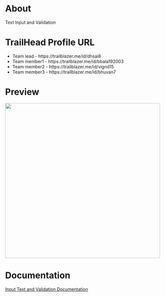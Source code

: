 # About
Text Input and Validation

# TrailHead Profile URL
  <ul>
   <li>Team lead      - https://trailblazer.me/id/dhsai8</li>
   <li>Team member1   - https://trailblazer.me/id/bbala192003</li>
   <li>Team member2   - https://trailblazer.me/id/vignd15</li>
   <li>Team member3   - https://trailblazer.me/id/bhuvan7</li>
   </ul>
   
 # Preview
 <p float="left">
 <img src="https://user-images.githubusercontent.com/130851559/232233493-d3b64ef8-eecb-40cb-9845-6d93844f8c79.jpg" width="500"/>
 </p>
 
 # Documentation
 [Input Text and Validation Documentation](https://github.com/dhanuush09/Text-input-and-validation/files/11239871/Input.Text.and.Validation.pdf)

